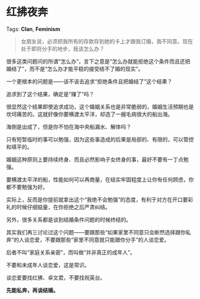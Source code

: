 # 红拂夜奔

Tags: **Clan**, **Feminism**

> 女朋友说，必须把我所有的存款存到她的卡上才跟我订婚，我不同意。现在处于即将分手的地步，我该怎么办？



很多这类问题问的所谓“怎么办”，言下之意是“怎么办就能拒绝这个条件而且还把婚结了”，而不是“怎么办才能平稳的接受结不了婚的现实”。

一个更根本的问题是——该不该去追求“拒绝条件且把婚结了”这个结果？

追求到了这个结果，确定是“赚了”吗？

很显然这个结果即使追求成功，这个婚姻关系也是非常脆弱的，婚姻生活预期也是坎坷痛苦的。这就好像你要横渡太平洋，却选了一艘毛病很大的船出海。

海倒是出成了，但是你不怕在海中央船漏水、解体吗？

只有短暂临时的事可以勉强，因为这些事造成的后果是局部的、有限的，可以管控和填平的。

婚姻这种原则上要持续终身、而且必然影响子女终身的事，最好不要有一丁点勉强。

要横渡太平洋的船，性能如何可以再商量，在结实牢固程度上让你有任何顾虑，你都不要勉强为好。

实际上，反而是你提前就拿出这个“我绝不会勉强”的态度，有利于对方在开口要彩礼的时候仔细掂量，在你拒绝之后严肃纠结。

另外，很多关系都是谈到结婚条件问题的时候终结的。

其实我们再三讨论过这个问题——要跟那些“如果家里不同意只会断然选择跟你私奔”的人谈恋爱，不要跟那些“家里不同意就只能跟你分手”的人谈恋爱。

后者不叫“家庭关系亲密”，而叫做“并非真正的成年人”。

不要和未成年人谈恋爱，这是常识。

  


谈恋爱要找红拂、卓文君，不要找祝英台。

**先能私奔，再谈结婚。**



